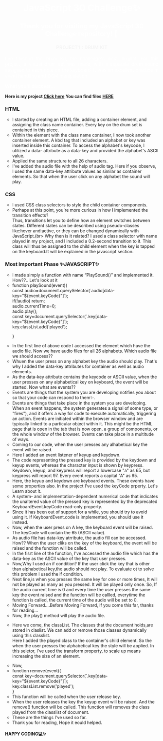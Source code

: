 <h1 style="color:white; font-size:30px;text-align:center;">JavaScript 30 Challenge✨</h1>

<h2 style="color:white;text-align:center;">Thank you for visiting my JavaScript 30 Challenge repository! 🚀</h2>
<h3 style="color:whitesmoke;text-align:center;font-family:Roboto">PROJECT1 : DRUM KIT </h3>
<p style="color:white; font-size:15px;text-align:justify;">I've finished the Drum Kit, the challenge's initial project. For this project, a virtual drum set was made, with a separate drum sound assigned to each note on the keyboard. It was an excellent practice in event handling and DOM manipulation.</p>
<p style="color:white; font-size:15px;text-align:justify;"><b>What you'll discover...</b></p>
<b>Here is my project <a target="_blank" href="https://babybhavani.github.io/Javascript-Keyboard-Player-1/">Click here</a></b>
<b>You can find files <a href="https://github.com/babybhavani/Javascript-Keyboard-Player-1.git" target="_blank">HERE</a></b>
<h3>HTML</h3>
<ul type="circle">
<li>I started by creating an HTML file, adding a container element, and assigning the class name container. Every key on the drum set is contained in this piece.</li>
<li>Within the element with the class name container, I now took another container element. A kbd tag that included an alphabet or key was inserted inside this container. To access the alphabet's keycode, I utilized a data- attribute as a data-key and provided the alphabet's ASCII value.</li>
<li>Applied the same structure to all 26 characters.</li>
  <li>I've added the audio file with the help of audio tag. Here if you observe, I used the same data-key attribute values as similar as container elements. So that when the user click on any alphabet the sound will play.</li>
</ul>
<h3>CSS</h3>
<ul type="circle">
<li>I used CSS class selectors to style the child container components. </li> 
  <li>Perhaps at this point, you're more curious in how I implemented the transition effects? <br>
  Thus, transitions let you to define how an element switches between states. Different states can be described using pseudo-classes like:hover and:active, or they can be changed dynamically with JavaScript.(br> Why then is it related? I used a class selector with name played in my project, and I included a 0.2-second transition to it. This class will thus be assigned to the child element when the key is tapped on the keyboard.It will be explained in the javascript section.</li>
</ul>
<h3 >Most Important Phase ✨JAVASCRIPT✨</h3>
<ul type="circle">
<li>I made simply a function with name <q>PlaySound()</q> and implemented it. How??.. Let's look at it </li>
<li>function playSound(event){<br>
    const audio=document.querySelector(`audio[data-key="${event.keyCode}"]`);<br>
    if(!audio) return;<br>
    audio.currentTime=0;<br>
    audio.play();<br>
    const key=document.querySelector(`.key[data-key="${event.keyCode}"]`);<br>
    key.classList.add('played');<br>
    
}<br></li>
<li>In the first line of above code I accessed the element which have the audio file. Now we have audio files for all 26 alphabets. Which audio file we should access??  </li>
<li>Whuen the user press on any alphabet key the audio should play. That's why I added the data-key attributes for container as well as audio elements.</li>
<li>As the data-key attribute contains the keycode or ASCII value, when the user presses on any alphabetical key on keyboard, the event will be started. Now what are events??</li>
<li>Events are things that the system you are developing notifies you about so that your code can respond to them✨.</li>
<li>Events are things that take place in the system you are developing. When an event happens, the system generates a signal of some type, or "fires"), and it offers a way for code to execute automatically, triggering an action. Events are initiated within the browser window and are typically linked to a particular object within it. This might be the HTML page that is open in the tab that is now open, a group of components, or the whole window of the browser. Events can take place in a multitude of ways.</li>
<li>Coming to our code, when the user presses any alhabetical key the event will be raised.</li>
<li>Here I added an event listener of keyup and keydown.</li>
<li>The code representing the pressed key is provided by the keydown and keyup events, whereas the character input is shown by keypress. Keydown, keyup, and keypress will report a lowercase "a" as 65, but keypress will report 97. Every event reports a capital "A" as 65.</li>
<li>Here, the keyup and keydown are keyboard events. These events have some properties also. In the project I've used the keyCode prperty. Let's Learn about it. </li>
<li>A system- and implementation-dependent numerical code that indicates the unaltered value of the pressed key is represented by the deprecated KeyboardEvent.keyCode read-only property.</li>
<li>Since it has been out of support for a while, you should try to avoid using it. If KeyboardEvent.code is implemented, you should use it instead.</li>
<li>Now, when the user press on A key, the keyboard event will be raised. The keyCode will contain the 65 (ASCII value).</li>
<li>As audio file has data-key atrribute, the audio fill can be accessed. How?? When the user cliks on the key of the keyboard, the event will be raised and the function will be called.</li>
<li>In the fisrt line of the function, I've accessed the audio file which has the data-key as the ASCII value of the key that user presses.</li>
<li>Now,Why I used an if condition? If the user click the key that is other  than alphabetical key,the audio should not play. To evaluate ot to solve this problem I used the if condition. </li>
<li>Next line,is when you presses the same key for one or more times, It will not be played as many as you pressed. It will be played only once. So, If the audio current time is 0 and every time the user presses the same key the event raised and the function will be callled, everytime the function is called, the current time of the audio will be set to 0. </li>
<li>Moving Forward....Before Moving Forward, if you come this far, thanks for reading...</li>
<li>Now, the play() method will play the audio file.</li>
<li><p id="section">Here we come, the classList. The classes that the document holds,are stored in claslist. We can add or remove those classes dynamically using this classlist.
<br>Here I added the played class to the container's child element. So the when the user presses the alphabetical key the style will be applied. In this seletor, I've used the transform property, to scale up means increasing the size of an element.</p></li>
<li>Now,</li>
<li>function remove(event){<br>
    const key=document.querySelector(`.key[data-key="${event.keyCode}"]`);<br>
    key.classList.remove('played');<br>
}</li>
<li>This function will be called when the user release key.</li>
<li>When the user releases the key the keyup event will be raised. And the remove() function will be called. This function will removes the class played from the classlist of document.</li>
<LI>These are the things I've used so far.</LI>
<li>Thank you for reading, Hope it eould helped.</li>
</UL>
<h4>HAPPY CODING💻✨</h4>

